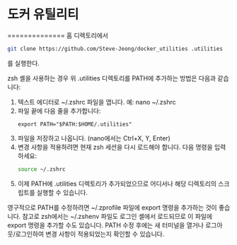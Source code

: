 # 도커 유틸리티
==============
홈 디렉토리에서 
```bash
git clone https://github.com/Steve-Jeong/docker_utilities .utilities
```
를 실행한다.

zsh 셸을 사용하는 경우 위 .utilities 디렉토리를 PATH에 추가하는 방법은 다음과 같습니다:
1. 텍스트 에디터로 ~/.zshrc 파일을 엽니다. 예: nano ~/.zshrc
2. 파일 끝에 다음 줄을 추가합니다:
   ```
   export PATH="$PATH:$HOME/.utilities"
   ```
3. 파일을 저장하고 나옵니다. (nano에서는 Ctrl+X, Y, Enter)
4. 변경 사항을 적용하려면 현재 zsh 세션을 다시 로드해야 합니다. 다음 명령을 입력하세요:
   ```bash
   source ~/.zshrc
   ```
5. 이제 PATH에 .utilities 디렉토리가 추가되었으므로 어디서나 해당 디렉토리의 스크립트를 실행할 수 있습니다.

영구적으로 PATH를 수정하려면 ~/.zprofile 파일에 export 명령을 추가하는 것이 좋습니다.
참고로 zsh에서는 ~/.zshenv 파일도 로그인 셸에서 로드되므로 이 파일에 export 명령을 추가할 수도 있습니다.
PATH 수정 후에는 새 터미널을 열거나 로그아웃/로그인하여 변경 사항이 적용되었는지 확인할 수 있습니다.

